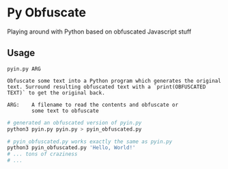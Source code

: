 # Py Obfuscate
Playing around with Python based on obfuscated Javascript stuff


## Usage
```
pyin.py ARG

Obfuscate some text into a Python program which generates the original text. Surround resulting obfuscated text with a `print(OBFUSCATED TEXT)` to get the original back.

ARG:    A filename to read the contents and obfuscate or
        some text to obfuscate
```

```bash
# generated an obfuscated version of pyin.py
python3 pyin.py pyin.py > pyin_obfuscated.py

# pyin_obfuscated.py works exactly the same as pyin.py
python3 pyin_obfuscated.py 'Hello, World!'
# ... tons of craziness
# ...
```
